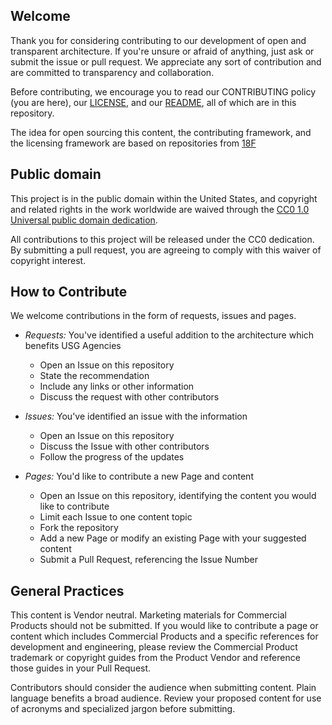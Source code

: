 ## Welcome

Thank you for considering contributing to our development of open and transparent architecture.  If you're unsure or afraid of anything, just ask or submit the issue or pull request. We appreciate any sort of contribution and are committed to transparency and collaboration.

Before contributing, we encourage you to read our CONTRIBUTING policy (you are here), our [LICENSE](LICENSE.md), and our [README](README.md), all of which are in this repository.

The idea for open sourcing this content, the contributing framework, and the licensing framework are based on repositories from [18F](https://github.com/18f)

## Public domain

This project is in the public domain within the United States, and
copyright and related rights in the work worldwide are waived through
the [CC0 1.0 Universal public domain dedication](https://creativecommons.org/publicdomain/zero/1.0/).

All contributions to this project will be released under the CC0
dedication. By submitting a pull request, you are agreeing to comply
with this waiver of copyright interest.

## How to Contribute
We welcome contributions in the form of requests, issues and pages.  

* _Requests:_ You've identified a useful addition to the architecture which benefits USG Agencies
  * Open an Issue on this repository
  * State the recommendation
  * Include any links or other information
  * Discuss the request with other contributors  

* _Issues:_ You've identified an issue with the information
  * Open an Issue on this repository
  * Discuss the Issue with other contributors
  * Follow the progress of the updates

* _Pages:_ You'd like to contribute a new Page and content
  * Open an Issue on this repository, identifying the content you would like to contribute
  * Limit each Issue to one content topic
  * Fork the repository
  * Add a new Page or modify an existing Page with your suggested content
  * Submit a Pull Request, referencing the Issue Number

## General Practices
This content is Vendor neutral.  Marketing materials for Commercial Products should not be submitted.  If you would like to contribute a page or content which includes Commercial Products and a specific references for development and engineering, please review the Commercial Product trademark or copyright guides from the Product Vendor and reference those guides in your Pull Request.

Contributors should consider the audience when submitting content.  Plain language benefits a broad audience.  Review your proposed content for use of acronyms and specialized jargon before submitting.  
